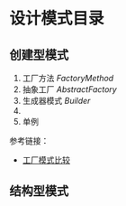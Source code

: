 # 设计模式目录

## 创建型模式

1. 工厂方法 _FactoryMethod_
2. 抽象工厂 _AbstractFactory_
3. 生成器模式 _Builder_
4.
5. 单例

参考链接：
- [工厂模式比较](https://refactoringguru.cn/design-patterns/factory-comparison)

## 结构型模式